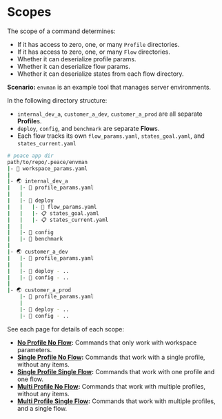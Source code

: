 # Scopes

The scope of a command determines:

* If it has access to zero, one, or many `Profile` directories.
* If it has access to zero, one, or many `Flow` directories.
* Whether it can deserialize profile params.
* Whether it can deserialize flow params.
* Whether it can deserialize states from each flow directory.

**Scenario:** `envman` is an example tool that manages server environments.

In the following directory structure:

* `internal_dev_a`, `customer_a_dev`, `customer_a_prod` are all separate **Profile**s.
* `deploy`, `config`, and `benchmark` are separate **Flow**s.
* Each flow tracks its own `flow_params.yaml`, `states_goal.yaml`, and `states_current.yaml`

```bash
# peace app dir
path/to/repo/.peace/envman
|- 📝 workspace_params.yaml
|
|- 🌏 internal_dev_a
|   |- 📝 profile_params.yaml
|   |
|   |- 🌊 deploy
|   |   |- 📝 flow_params.yaml
|   |   |- 📋 states_goal.yaml
|   |   |- 📋 states_current.yaml
|   |
|   |- 🌊 config
|   |- 🌊 benchmark
|
|- 🌏 customer_a_dev
|   |- 📝 profile_params.yaml
|   |
|   |- 🌊 deploy - ..
|   |- 🌊 config - ..
|
|- 🌏 customer_a_prod
    |- 📝 profile_params.yaml
    |
    |- 🌊 deploy - ..
    |- 🌊 config - ..
```

See each page for details of each scope:

* **[No Profile No Flow]\:** Commands that only work with workspace parameters.
* **[Single Profile No Flow]\:** Commands that work with a single profile, without any items.
* **[Single Profile Single Flow]\:** Commands that work with one profile and one flow.
* **[Multi Profile No Flow]\:** Commands that work with multiple profiles, without any items.
* **[Multi Profile Single Flow]\:** Commands that work with multiple profiles, and a single flow.

[No Profile No Flow]: scopes/no_profile_no_flow.md
[Single Profile No Flow]: scopes/single_profile_no_flow.md
[Single Profile Single Flow]: scopes/single_profile_single_flow.md
[Multi Profile No Flow]: scopes/multi_profile_no_flow.md
[Multi Profile Single Flow]: scopes/multi_profile_single_flow.md

